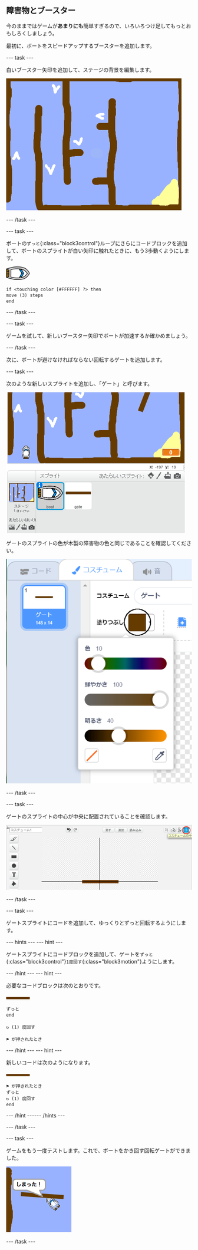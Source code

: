 ## 障害物とブースター

今のままではゲームが**あまりにも**簡単すぎるので、いろいろつけ足してもっとおもしろくしましょう。

最初に、ボートをスピードアップするブースターを追加します。

--- task ---

白いブースター矢印を追加して、ステージの背景を編集します。

![スクリーンショット](images/boat-boost.png)

--- /task ---

--- task ---

ボートの`ずっと`{:class="block3control"}ループにさらにコードブロックを追加して、ボートのスプライトが白い矢印に触れたときに、もう3歩動くようにします。

![ボートのスプライト](images/boat_resize.png)

```blocks3
if <touching color [#FFFFFF] ?> then
move (3) steps
end
```

--- /task ---

--- task ---

ゲームを試して、新しいブースター矢印でボートが加速するか確かめましょう。

--- /task ---

次に、ボートが避けなければならない回転するゲートを追加します。

--- task ---

次のような新しいスプライトを追加し、「ゲート」と呼びます。

![スクリーンショット](images/boat-gate.png)

ゲートのスプライトの色が木製の障害物の色と同じであることを確認してください。

![スクリーンショット](images/brown-hsv.png)

--- /task ---

--- task ---

ゲートのスプライトの中心が中央に配置されていることを確認します。

![スクリーンショット](images/boat-center.png)

--- /task ---

--- task ---

ゲートスプライトにコードを追加して、ゆっくりとずっと回転するようにします。

--- hints ---
 --- hint ---

ゲートスプライトにコードブロックを追加して、ゲートを`ずっと`{:class="block3control"}`1度回す`{:class="block3motion"}ようにします。

--- /hint --- --- hint ---

必要なコードブロックは次のとおりです。

![ゲート](images/gate.png)

```blocks3
ずっと
end

↻ (1) 度回す

⚑ が押されたとき
```

--- /hint --- --- hint ---

新しいコードは次のようになります。

![ゲート](images/gate.png)

```blocks3
⚑ が押されたとき
ずっと 
↻ (1) 度回す
end
```

--- /hint ------ /hints ---

--- /task ---

--- task ---

ゲームをもう一度テストします。これで、ボートをかき回す回転ゲートができました。

![スクリーンショット](images/boat-gate-test.png)

--- /task ---